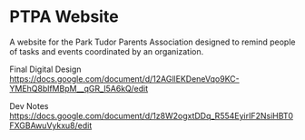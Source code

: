 PTPA Website
============

A website for the Park Tudor Parents Association designed to remind people of tasks and events coordinated by an organization.

Final Digital Design
https://docs.google.com/document/d/12AGllEKDeneVqo9KC-YMEhQ8blfMBpM__qGR_I5A6kQ/edit

Dev Notes
https://docs.google.com/document/d/1z8W2ogxtDDq_R554EyirIF2NsiHBT0FXGBAwuVykxu8/edit